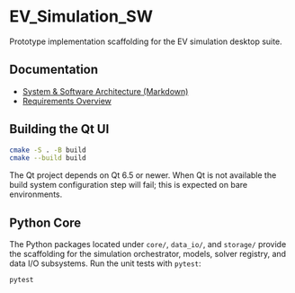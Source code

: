 # EV_Simulation_SW

Prototype implementation scaffolding for the EV simulation desktop suite.

## Documentation
- [System & Software Architecture (Markdown)](system_software_architecture.md)
- [Requirements Overview](docs/requirements/README.md)

## Building the Qt UI

```bash
cmake -S . -B build
cmake --build build
```

The Qt project depends on Qt 6.5 or newer.  When Qt is not available the
build system configuration step will fail; this is expected on bare
environments.

## Python Core

The Python packages located under ``core/``, ``data_io/``, and ``storage/``
provide the scaffolding for the simulation orchestrator, models, solver
registry, and data I/O subsystems.  Run the unit tests with ``pytest``:

```bash
pytest
```
